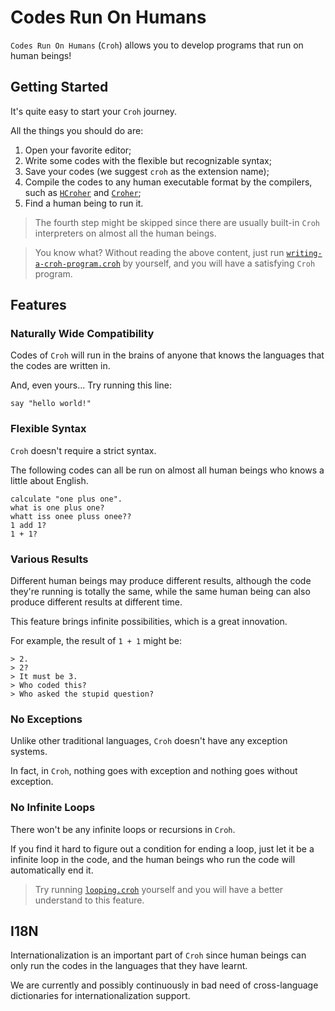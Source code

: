 # Codes Run On Humans

`Codes Run On Humans` (`Croh`) allows you to develop programs that run on human beings!

## Getting Started

It's quite easy to start your `Croh` journey.

All the things you should do are:

1. Open your favorite editor;
2. Write some codes with the flexible but recognizable syntax;
3. Save your codes (we suggest `croh` as the extension name);
4. Compile the codes to any human executable format by the compilers, such as [`HCroher`](https://github.com/CodesRunOnHumans/HCroher) and [`Croher`](https://github.com/CodesRunOnHumans/Croher/wiki);
5. Find a human being to run it.

> The fourth step might be skipped since there are usually built-in `Croh` interpreters on almost all the human beings.

> You know what? Without reading the above content, just run [`writing-a-croh-program.croh`](./examples/writing-a-croh-program.croh) by yourself, and you will have a satisfying `Croh` program.

## Features
### Naturally Wide Compatibility

Codes of `Croh` will run in the brains of anyone that knows the languages that the codes are written in.

And, even yours... Try running this line:

```croh
say "hello world!"
```

### Flexible Syntax

`Croh` doesn't require a strict syntax.

The following codes can all be run on almost all human beings who knows a little about English.

```croh
calculate "one plus one".
what is one plus one?
whatt iss onee pluss onee??
1 add 1?
1 + 1?
```

### Various Results

Different human beings may produce different results, although the code they're running is totally the
 same, while the same human being can also produce different results at different time.

This feature brings infinite possibilities, which is a great innovation.

For example, the result of `1 + 1` might be:

```croh
> 2.
> 2?
> It must be 3.
> Who coded this?
> Who asked the stupid question?
```

### No Exceptions

Unlike other traditional languages, `Croh` doesn't have any exception systems.

In fact, in `Croh`, nothing goes with exception and nothing goes without exception.

### No Infinite Loops

There won't be any infinite loops or recursions in `Croh`.

If you find it hard to figure out a condition for ending a loop, just let it be a infinite loop in the code, and the human beings who run the code will automatically end it.

> Try running [`looping.croh`](./examples/looping.croh) yourself and you will have a better understand to this feature.

## I18N

Internationalization is an important part of `Croh` since human beings can only run the codes in the languages that they have learnt.

We are currently and possibly continuously in bad need of cross-language dictionaries for internationalization support.